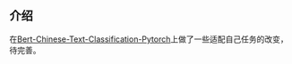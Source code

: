 ## 介绍
在[Bert-Chinese-Text-Classification-Pytorch](https://github.com/649453932/Bert-Chinese-Text-Classification-Pytorch)上做了一些适配自己任务的改变，待完善。